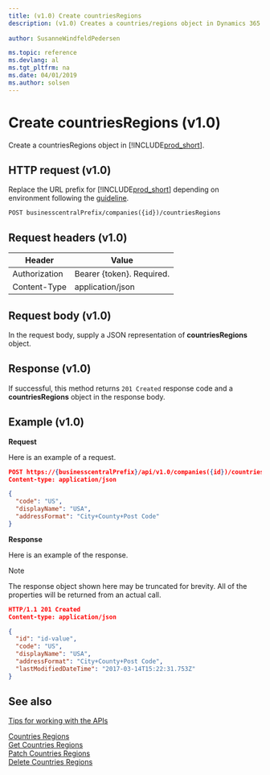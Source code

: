 ```yaml
---
title: (v1.0) Create countriesRegions
description: (v1.0) Creates a countries/regions object in Dynamics 365 Business Central.
 
author: SusanneWindfeldPedersen

ms.topic: reference
ms.devlang: al
ms.tgt_pltfrm: na
ms.date: 04/01/2019
ms.author: solsen
---
```


# Create countriesRegions (v1.0)
Create a countriesRegions object in [!INCLUDE[prod_short](../../../includes/prod_short.md)].

## HTTP request (v1.0)
Replace the URL prefix for [!INCLUDE[prod_short](../../../includes/prod_short.md)] depending on environment following the [guideline](../../v1.0/endpoints-apis-for-dynamics.md).
```
POST businesscentralPrefix/companies({id})/countriesRegions
```
## Request headers (v1.0)

|Header|Value|
|------|-----|
|Authorization  |Bearer {token}. Required. |
|Content-Type  |application/json   |

## Request body (v1.0)
In the request body, supply a JSON representation of **countriesRegions** object.
## Response (v1.0)
If successful, this method returns ```201 Created``` response code and a **countriesRegions** object in the response body.

## Example (v1.0)

**Request**

Here is an example of a request.

```json
POST https://{businesscentralPrefix}/api/v1.0/companies({id})/countriesRegions
Content-type: application/json

{
  "code": "US",
  "displayName": "USA",
  "addressFormat": "City+County+Post Code"
}
```

**Response**

Here is an example of the response. 

> [!NOTE]  
> The response object shown here may be truncated for brevity. All of the properties will be returned from an actual call.

```json
HTTP/1.1 201 Created
Content-type: application/json

{
  "id": "id-value",
  "code": "US",
  "displayName": "USA",
  "addressFormat": "City+County+Post Code",
  "lastModifiedDateTime": "2017-03-14T15:22:31.753Z"
}
```

## See also
[Tips for working with the APIs](../../../developer/devenv-connect-apps-tips.md)  
  
[Countries Regions](../resources/dynamics_countriesregions.md)  
[Get Countries Regions](dynamics_countriesregions_get.md)  
[Patch Countries Regions](dynamics_countriesregions_update.md)  
[Delete Countries Regions](dynamics_countriesregions_delete.md)  
